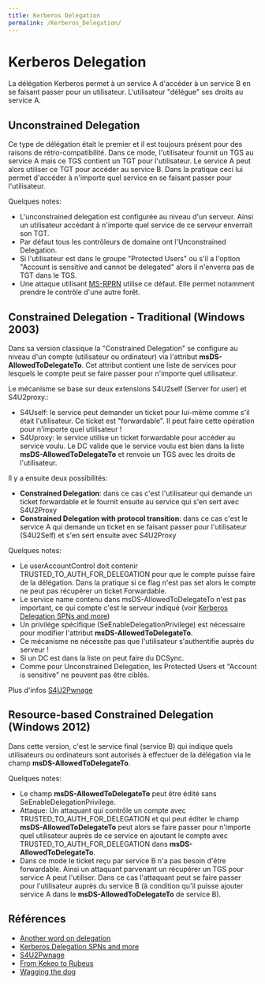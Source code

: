 ```yaml
---
title: Kerberos Delegation
permalink: /Kerberos_Delegation/
---
```


# Kerberos Delegation

La délégation Kerberos permet à un service A d'accéder à un service B en se faisant passer pour un utilisateur. L'utilisateur "délégue" ses droits au service A.

## Unconstrained Delegation

Ce type de délégation était le premier et il est toujours présent pour des raisons de rétro-compatibilité. Dans ce mode, l'utilisateur fournit un TGS au service A mais ce TGS contient un TGT pour l'utilisateur. Le service A peut alors utiliser ce TGT pour accéder au service B. Dans la pratique ceci lui permet d'accéder à n'importe quel service en se faisant passer pour l'utilisateur.

Quelques notes:
- L'unconstrained delegation est configurée au niveau d'un serveur. Ainsi un utilisateur accédant à n'importe quel service de ce serveur enverrait son TGT.
- Par défaut tous les contrôleurs de domaine ont l'Unconstrained Delegation.
- Si l'utilisateur est dans le groupe "Protected Users" ou s'il a l'option "Account is sensitive and cannot be delegated" alors il n'enverra pas de TGT dans le TGS.
- Une attaque utilisant [MS-RPRN](/MS_RPRN/) utilise ce défaut. Elle permet notamment prendre le contrôle d'une autre forêt.

## Constrained Delegation - Traditional (Windows 2003)

Dans sa version classique la "Constrained Delegation" se configure au niveau d'un compte (utilisateur ou ordinateur) via l'attribut **msDS-AllowedToDelegateTo**. Cet attribut contient une liste de services pour lesquels le compte peut se faire passer pour n'importe quel utilisateur.

Le mécanisme se base sur deux extensions S4U2self (Server for user) et S4U2proxy.:
- S4Uself: le service peut demander un ticket pour lui-même comme s'il était l'utilisateur. Ce ticket est "forwardable". Il peut faire cette opération pour n'importe quel utilisateur !
- S4Uproxy: le service utilise un ticket forwardable pour accéder au service voulu. Le DC valide que le service voulu est bien dans la liste **msDS-AllowedToDelegateTo** et renvoie un TGS avec les droits de l'utilisateur.

Il y a ensuite deux possibilités:
- **Constrained Delegation**: dans ce cas c'est l'utilisateur qui demande un ticket forwardable et le fournit ensuite au service qui s'en sert avec S4U2Proxy
- **Constrained Delegation with protocol transition**: dans ce cas c'est le service A qui demande un ticket en se faisant passer pour l'utilisateur (S4U2Self) et s'en sert ensuite avec S4U2Proxy

Quelques notes:
- Le userAccountControl doit contenir TRUSTED_TO_AUTH_FOR_DELEGATION pour que le compte puisse faire de la délégation. Dans la pratique si ce flag n'est pas set alors le compte ne peut pas récupérer un ticket Forwardable.
- Le service name contenu dans msDS-AllowedToDelegateTo n'est pas important, ce qui compte c'est le serveur indiqué (voir [Kerberos Delegation SPNs and more](https://www.secureauth.com/blog/kerberos-delegation-spns-and-more))
- Un privilége spécifique (SeEnableDelegationPrivilege) est nécessaire pour modifier l'attribut **msDS-AllowedToDelegateTo**.
- Ce mécanisme ne nécessite pas que l'utilisateur s'authentifie auprès du serveur !
- Si un DC est dans la liste on peut faire du DCSync.
- Comme pour Unconstrained Delegation, les Protected Users et "Account is sensitive" ne peuvent pas être ciblés.

Plus d'infos [S4U2Pwnage](https://www.harmj0y.net/blog/activedirectory/s4u2pwnage/)

## Resource-based Constrained Delegation (Windows 2012)

Dans cette version, c'est le service final (service B) qui indique quels utilisateurs ou ordinateurs sont autorisés à effectuer de la délégation via le champ **msDS-AllowedToDelegateTo**.

Quelques notes:
- Le champ **msDS-AllowedToDelegateTo** peut être édité sans SeEnableDelegationPrivilege.
- Attaque: Un attaquant qui contrôle un compte avec TRUSTED_TO_AUTH_FOR_DELEGATION et qui peut éditer le champ **msDS-AllowedToDelegateTo** peut alors se faire passer pour n'importe quel utilisateur auprès de ce service en ajoutant le compte avec TRUSTED_TO_AUTH_FOR_DELEGATION dans **msDS-AllowedToDelegateTo**.
- Dans ce mode le ticket reçu par service B n'a pas besoin d'être forwardable. Ainsi un attaquant parvenant un récupérer un TGS pour service A peut l'utiliser. Dans ce cas l'attaquant peut se faire passer pour l'utilisateur auprès du service B (à condition qu'il puisse ajouter service A dans le **msDS-AllowedToDelegateTo** de service B).

## Références

- [Another word on delegation](https://www.harmj0y.net/blog/redteaming/another-word-on-delegation/)
- [Kerberos Delegation SPNs and more](https://www.secureauth.com/blog/kerberos-delegation-spns-and-more)
- [S4U2Pwnage](https://www.harmj0y.net/blog/activedirectory/s4u2pwnage/)
- [From Kekeo to Rubeus](http://www.harmj0y.net/blog/redteaming/from-kekeo-to-rubeus/)
- [Wagging the dog](https://shenaniganslabs.io/2019/01/28/Wagging-the-Dog.html)
